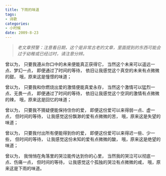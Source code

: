 ```yaml
---
title: 下雨的味道
tags:
- 诗歌
categories:
- 小时候
date: 2009-8-23
---
```


> *老文章预警：注意看日期，这个是非常古老的文章，里面提到的东西可能会过于幼稚或已经过时，请注意分辨。*

曾以为，
只要我遵从你口中的未来便能真正获得它，
当然这个未来可以遥远一点、梦幻一点，
即便通过了时间的等待，
依旧让我感觉这个真空的未来有点微微的甜，
哦，原来这是憧憬的味道；

曾以为，
只要我和你燃烧出爱的激情便能真爱永存，
当然这个激情可以猛烈一点、无畏一点，
即便通过了时间的等待，
依旧让我感觉这个空洞的激情有点微微的辣，
哦，原来这是回忆的味道；

曾以为，
只要我不猜疑便能保持住你的爱，
即便这份爱可以来得弱一点、虚一点，
但时间的等待，
让我感觉这份飘渺的爱有点微微的苦，
哦，原来这是失望的味道；

曾以为，
只要我付出所有便能得到你的爱，
即便这份爱可以来得迟一些、少一些，
但时间的等待，
让我感觉这份未知的爱有点微微的酸，
哦，原来这是绝望的味道；

曾以为，
我悄悄在角落里的哭泣能传达到你的心里，
当然我的哭泣可以彻底一点、伤痛一点，
但时间的等待，
让我感觉这个孤独的哭泣有点微微的咸，
哦，原来这是下雨的味道。

